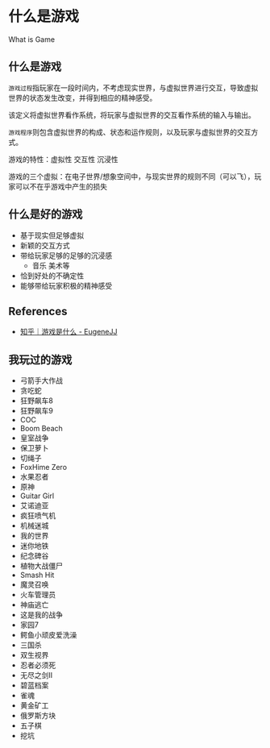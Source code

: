 # 什么是游戏

What is Game

## 什么是游戏

`游戏过程`指玩家在一段时间内，不考虑现实世界，与虚拟世界进行交互，导致虚拟世界的状态发生改变，并得到相应的精神感受。

该定义将虚拟世界看作系统，将玩家与虚拟世界的交互看作系统的输入与输出。

`游戏程序`则包含虚拟世界的构成、状态和运作规则，以及玩家与虚拟世界的交互方式。

游戏的特性：虚拟性 交互性 沉浸性

游戏的三个虚拟：在电子世界/想象空间中，与现实世界的规则不同（可以飞），玩家可以不在乎游戏中产生的损失

## 什么是好的游戏

- 基于现实但足够虚拟
- 新颖的交互方式
- 带给玩家足够的足够的沉浸感
    - 音乐 美术等
- 恰到好处的不确定性
- 能够带给玩家积极的精神感受

## References

- [知乎｜游戏是什么 - EugeneJJ](https://zhuanlan.zhihu.com/p/266635398)

## 我玩过的游戏

- 弓箭手大作战
- 贪吃蛇
- 狂野飙车8
- 狂野飙车9
- COC
- Boom Beach
- 皇室战争
- 保卫萝卜
- 切绳子
- FoxHime Zero
- 水果忍者
- 原神
- Guitar Girl
- 艾诺迪亚
- 疯狂喷气机
- 机械迷城
- 我的世界
- 迷你地铁
- 纪念碑谷
- 植物大战僵尸
- Smash Hit
- 魔灵召唤
- 火车管理员
- 神庙逃亡
- 这是我的战争
- 家园7
- 鳄鱼小顽皮爱洗澡
- 三国杀
- 双生视界
- 忍者必须死
- 无尽之剑II
- 碧蓝档案
- 雀魂
- 黄金矿工
- 俄罗斯方块
- 五子棋
- 挖坑
